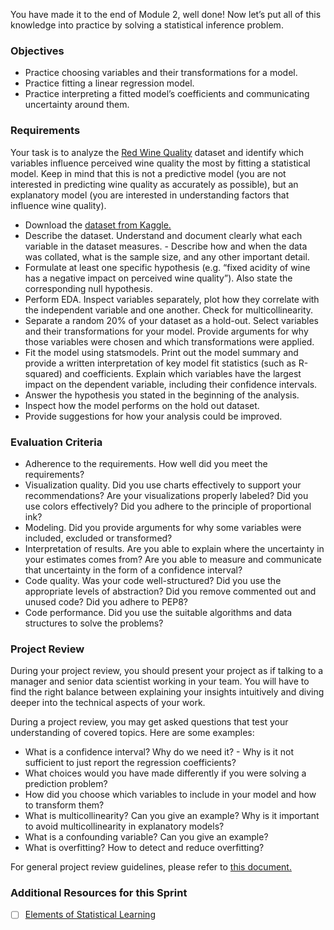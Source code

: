 You have made it to the end of Module 2, well done! Now let’s put all of this knowledge into practice by solving a statistical inference problem. 

### Objectives
- Practice choosing variables and their transformations for a model.
- Practice fitting a linear regression model.
- Practice interpreting a fitted model’s coefficients and communicating uncertainty around them.

### Requirements
Your task is to analyze the [Red Wine Quality](https://www.kaggle.com/datasets/uciml/red-wine-quality-cortez-et-al-2009) dataset and identify which variables influence perceived wine quality the most by fitting a statistical model. Keep in mind that this is not a predictive model (you are not interested in predicting wine quality as accurately as possible), but an explanatory model (you are interested in understanding factors that influence wine quality).

- Download the [dataset from Kaggle.](https://www.kaggle.com/datasets/uciml/red-wine-quality-cortez-et-al-2009)
- Describe the dataset. Understand and document clearly what each variable in the dataset measures. - Describe how and when the data was collated, what is the sample size, and any other important detail.
- Formulate at least one specific hypothesis (e.g. “fixed acidity of wine has a negative impact on perceived wine quality”). Also state the corresponding null hypothesis.
- Perform EDA. Inspect variables separately, plot how they correlate with the independent variable and one another. Check for multicollinearity.
- Separate a random 20% of your dataset as a hold-out.
Select variables and their transformations for your model. Provide arguments for why those variables were chosen and which transformations were applied.
- Fit the model using statsmodels. Print out the model summary and provide a written interpretation of key model fit statistics (such as R-squared) and coefficients. Explain which variables have the largest impact on the dependent variable, including their confidence intervals.
- Answer the hypothesis you stated in the beginning of the analysis.
- Inspect how the model performs on the hold out dataset.
- Provide suggestions for how your analysis could be improved.

### Evaluation Criteria
- Adherence to the requirements. How well did you meet the requirements?
- Visualization quality. Did you use charts effectively to support your recommendations? Are your visualizations properly labeled? Did you use colors effectively? Did you adhere to the principle of proportional ink?
- Modeling. Did you provide arguments for why some variables were included, excluded or transformed? 
- Interpretation of results. Are you able to explain where the uncertainty in your estimates comes from? Are you able to measure and communicate that uncertainty in the form of a confidence interval?
- Code quality. Was your code well-structured? Did you use the appropriate levels of abstraction? Did you remove commented out and unused code? Did you adhere to PEP8?
- Code performance. Did you use the suitable algorithms and data structures to solve the problems?

### Project Review
During your project review, you should present your project as if talking to a manager and senior data scientist working in your team. You will have to find the right balance between explaining your insights intuitively and diving deeper into the technical aspects of your work. 

During a project review, you may get asked questions that test your understanding of covered topics. Here are some examples:

- What is a confidence interval? Why do we need it? - Why is it not sufficient to just report the regression coefficients?
- What choices would you have made differently if you were solving a prediction problem?
- How did you choose which variables to include in your model and how to transform them?
- What is multicollinearity? Can you give an example? Why is it important to avoid multicollinearity in explanatory models?
- What is a confounding variable? Can you give an example?
- What is overfitting? How to detect and reduce overfitting?

For general project review guidelines, please refer to [this document.](https://turingcollege.atlassian.net/wiki/spaces/DLG/pages/537395951/Peer+expert+reviews+corrections)

### Additional Resources for this Sprint

- [ ] [Elements of Statistical Learning](https://hastie.su.domains/ElemStatLearn/)
